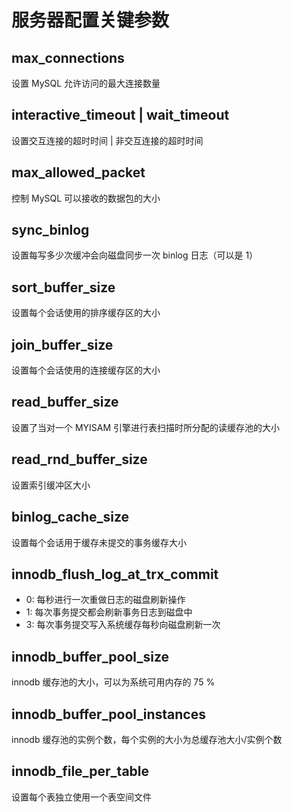 # 服务器配置关键参数

## max_connections

设置 MySQL 允许访问的最大连接数量

## interactive_timeout | wait_timeout

设置交互连接的超时时间 | 非交互连接的超时时间

## max_allowed_packet 

控制 MySQL 可以接收的数据包的大小

## sync_binlog

设置每写多少次缓冲会向磁盘同步一次 binlog 日志（可以是 1）

## sort_buffer_size

设置每个会话使用的排序缓存区的大小

## join_buffer_size

设置每个会话使用的连接缓存区的大小

## read_buffer_size

设置了当对一个 MYISAM 引擎进行表扫描时所分配的读缓存池的大小

## read_rnd_buffer_size

设置索引缓冲区大小

## binlog_cache_size

设置每个会话用于缓存未提交的事务缓存大小

## innodb_flush_log_at_trx_commit

- 0: 每秒进行一次重做日志的磁盘刷新操作
- 1: 每次事务提交都会刷新事务日志到磁盘中
- 3: 每次事务提交写入系统缓存每秒向磁盘刷新一次

## innodb_buffer_pool_size

innodb 缓存池的大小，可以为系统可用内存的 75 %

## innodb_buffer_pool_instances

innodb 缓存池的实例个数，每个实例的大小为总缓存池大小/实例个数

## innodb_file_per_table

设置每个表独立使用一个表空间文件